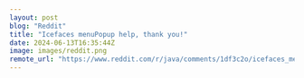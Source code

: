 ```yaml
---
layout: post
blog: "Reddit"
title: "Icefaces menuPopup help, thank you!"
date: 2024-06-13T16:35:44Z
image: images/reddit.png
remote_url: "https://www.reddit.com/r/java/comments/1df3c2o/icefaces_menupopup_help_thank_you/"
---
```

